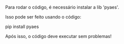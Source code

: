 Para rodar o código, é necessário instalar a lib 'pyaes'.

Isso pode ser feito usando o código:

  pip install pyaes

Após isso, o código deve executar sem problemas!

